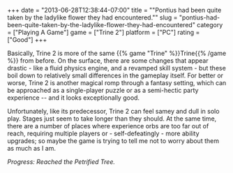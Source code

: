 +++
date = "2013-06-28T12:38:44-07:00"
title = "\"Pontius had been quite taken by the ladylike flower they had encountered.\""
slug = "pontius-had-been-quite-taken-by-the-ladylike-flower-they-had-encountered"
category = ["Playing A Game"]
game = ["Trine 2"]
platform = ["PC"]
rating = ["Good"]
+++

Basically, Trine 2 is more of the same {{% game "Trine" %}}Trine{{% /game %}} from before.  On the surface, there are some changes that appear drastic - like a fluid physics engine, and a revamped skill system - but these boil down to relatively small differences in the gameplay itself.  For better or worse, Trine 2 is another magical romp through a fantasy setting, which can be approached as a single-player puzzle or as a semi-hectic party experience -- and it looks exceptionally good.

Unfortunately, like its predecessor, Trine 2 can feel samey and dull in solo play.  Stages just seem to take longer than they should.  At the same time, there are a number of places where experience orbs are too far out of reach, requiring multiple players or - self-defeatingly - more ability upgrades; so maybe the game is trying to tell me not to worry about them as much as I am.

<i>Progress: Reached the Petrified Tree.</i>